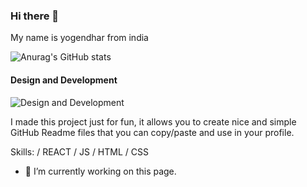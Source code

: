 ### Hi there 👋

My name is yogendhar from india

![Anurag's GitHub stats](https://github-readme-stats.vercel.app/api?username=dadigalayogendhar&count_private=true)

#### Design and Development

![Design and Development](https://arturssmirnovs.github.io/github-profile-readme-generator/images/banner.png)

I made this project just for fun, it allows you to create nice and simple GitHub Readme files that you can copy/paste and use in your profile.

Skills: / REACT / JS / HTML / CSS

- 🔭 I’m currently working on this page. 




